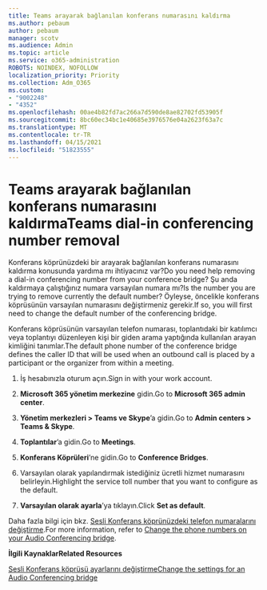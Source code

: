 ```yaml
---
title: Teams arayarak bağlanılan konferans numarasını kaldırma
ms.author: pebaum
author: pebaum
manager: scotv
ms.audience: Admin
ms.topic: article
ms.service: o365-administration
ROBOTS: NOINDEX, NOFOLLOW
localization_priority: Priority
ms.collection: Adm_O365
ms.custom:
- "9002248"
- "4352"
ms.openlocfilehash: 00ae4b82fd7ac266a7d590de8ae82702fd53905f
ms.sourcegitcommit: 8bc60ec34bc1e40685e3976576e04a2623f63a7c
ms.translationtype: MT
ms.contentlocale: tr-TR
ms.lasthandoff: 04/15/2021
ms.locfileid: "51823555"
---
```

# <a name="teams-dial-in-conferencing-number-removal"></a><span data-ttu-id="2acc7-102">Teams arayarak bağlanılan konferans numarasını kaldırma</span><span class="sxs-lookup"><span data-stu-id="2acc7-102">Teams dial-in conferencing number removal</span></span>

<span data-ttu-id="2acc7-103">Konferans köprünüzdeki bir arayarak bağlanılan konferans numarasını kaldırma konusunda yardıma mı ihtiyacınız var?</span><span class="sxs-lookup"><span data-stu-id="2acc7-103">Do you need help removing a dial-in conferencing number from your conference bridge?</span></span> <span data-ttu-id="2acc7-104">Şu anda kaldırmaya çalıştığınız numara varsayılan numara mı?</span><span class="sxs-lookup"><span data-stu-id="2acc7-104">Is the number you are trying to remove currently the default number?</span></span> <span data-ttu-id="2acc7-105">Öyleyse, öncelikle konferans köprüsünün varsayılan numarasını değiştirmeniz gerekir.</span><span class="sxs-lookup"><span data-stu-id="2acc7-105">If so, you will first need to change the default number of the conferencing bridge.</span></span>

<span data-ttu-id="2acc7-106">Konferans köprüsünün varsayılan telefon numarası, toplantıdaki bir katılımcı veya toplantıyı düzenleyen kişi bir giden arama yaptığında kullanılan arayan kimliğini tanımlar.</span><span class="sxs-lookup"><span data-stu-id="2acc7-106">The default phone number of the conference bridge defines the caller ID that will be used when an outbound call is placed by a participant or the organizer from within a meeting.</span></span>

1. <span data-ttu-id="2acc7-107">İş hesabınızla oturum açın.</span><span class="sxs-lookup"><span data-stu-id="2acc7-107">Sign in with your work account.</span></span>

2. <span data-ttu-id="2acc7-108">**Microsoft 365 yönetim merkezine** gidin.</span><span class="sxs-lookup"><span data-stu-id="2acc7-108">Go to **Microsoft 365 admin center**.</span></span>

3. <span data-ttu-id="2acc7-109">**Yönetim merkezleri > Teams ve Skype**’a gidin.</span><span class="sxs-lookup"><span data-stu-id="2acc7-109">Go to **Admin centers > Teams & Skype**.</span></span>

4. <span data-ttu-id="2acc7-110">**Toplantılar**’a gidin.</span><span class="sxs-lookup"><span data-stu-id="2acc7-110">Go to **Meetings**.</span></span>

5. <span data-ttu-id="2acc7-111">**Konferans Köprüleri**’ne gidin.</span><span class="sxs-lookup"><span data-stu-id="2acc7-111">Go to **Conference Bridges**.</span></span>

6. <span data-ttu-id="2acc7-112">Varsayılan olarak yapılandırmak istediğiniz ücretli hizmet numarasını belirleyin.</span><span class="sxs-lookup"><span data-stu-id="2acc7-112">Highlight the service toll number that you want to configure as the default.</span></span>

7. <span data-ttu-id="2acc7-113">**Varsayılan olarak ayarla**’ya tıklayın.</span><span class="sxs-lookup"><span data-stu-id="2acc7-113">Click **Set as default**.</span></span>

<span data-ttu-id="2acc7-114">Daha fazla bilgi için bkz. [Sesli Konferans köprünüzdeki telefon numaralarını değiştirme](https://docs.microsoft.com/microsoftteams/change-the-phone-numbers-on-your-audio-conferencing-bridge).</span><span class="sxs-lookup"><span data-stu-id="2acc7-114">For more information, refer to [Change the phone numbers on your Audio Conferencing bridge](https://docs.microsoft.com/microsoftteams/change-the-phone-numbers-on-your-audio-conferencing-bridge).</span></span>

<span data-ttu-id="2acc7-115">**İlgili Kaynaklar**</span><span class="sxs-lookup"><span data-stu-id="2acc7-115">**Related Resources**</span></span>

[<span data-ttu-id="2acc7-116">Sesli Konferans köprüsü ayarlarını değiştirme</span><span class="sxs-lookup"><span data-stu-id="2acc7-116">Change the settings for an Audio Conferencing bridge</span></span>](https://docs.microsoft.com/microsoftteams/change-the-settings-for-an-audio-conferencing-bridge)
